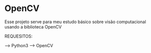 # OpenCV
Esse projeto serve para meu estudo básico sobre visão computacional usando a biblioteca OpenCV


REQUESITOS:

   --> Python3
   --> OpenCV
